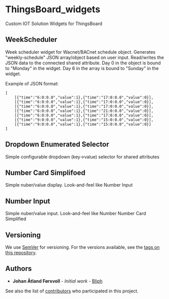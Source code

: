 # ThingsBoard_widgets
Custom IOT Solution Widgets for ThingsBoard

## WeekScheduler
Week scheduler widget for Wacnet/BACnet schedule object. Generates "weekly-schedule" JSON array/object based on user input. Read/writes the JSON data to the connected shared attribute. Day 0 in the object is bound to "Monday" in the widget. Day 6 in the array is bound to "Sunday" in the widget.

Example of JSON format:
```
[ 
    [{"time":"6:0:0.0","value":1},{"time":"17:0:0.0","value":0}],
    [{"time":"6:0:0.0","value":1},{"time":"17:0:0.0","value":0}],
    [{"time":"6:0:0.0","value":1},{"time":"17:0:0.0","value":0}],
    [{"time":"6:0:0.0","value":1},{"time":"21:0:0.0","value":0}],
    [{"time":"6:0:0.0","value":1},{"time":"17:0:0.0","value":0}],
    [{"time":"9:0:0.0","value":1},{"time":"15:0:0.0","value":0}],
    [{"time":"9:0:0.0","value":1},{"time":"15:0:0.0","value":0}]
]
```

## Dropdown Enumerated Selector
Simple configurable dropdown (key->value) selector for shared attributes

## Number Card Simplifoed
Simple nuber/value display. Look-and-feel like Number Input

## Number Input
Simple nuber/value input. Look-and-feel like Number Number Card Simplified

## Versioning

We use [SemVer](http://semver.org/) for versioning. For the versions available, see the [tags on this repository](https://github.com/IOTSolutionsAS/IOTEnergy/tags). 

## Authors

* **Johan Åtland Førsvoll** - *Initial work* - [Bliph](https://github.com/Bliph)

See also the list of [contributors](https://github.com/IOTSolutionsAS/IOTEnergy/contributors) who participated in this project.

